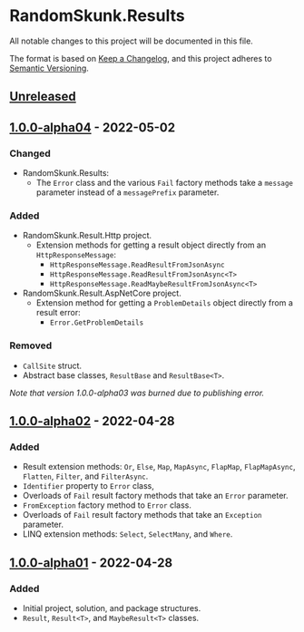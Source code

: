# RandomSkunk.Results

All notable changes to this project will be documented in this file.

The format is based on [Keep a Changelog],
and this project adheres to [Semantic Versioning].

## [Unreleased]

## [1.0.0-alpha04] - 2022-05-02

### Changed

- RandomSkunk.Results:
    - The `Error` class and the various `Fail` factory methods take a `message` parameter instead of a `messagePrefix` parameter.

### Added

- RandomSkunk.Result.Http project.
    - Extension methods for getting a result object directly from an `HttpResponseMessage`:
        - `HttpResponseMessage.ReadResultFromJsonAsync`
        - `HttpResponseMessage.ReadResultFromJsonAsync<T>`
        - `HttpResponseMessage.ReadMaybeResultFromJsonAsync<T>`
- RandomSkunk.Result.AspNetCore project.
    - Extension method for getting a `ProblemDetails` object directly from a result error:
        - `Error.GetProblemDetails`

### Removed

- `CallSite` struct.
- Abstract base classes, `ResultBase` and `ResultBase<T>`.

*Note that version 1.0.0-alpha03 was burned due to publishing error.*

## [1.0.0-alpha02] - 2022-04-28

### Added

- Result extension methods: `Or`, `Else`, `Map`, `MapAsync`, `FlapMap`, `FlapMapAsync`, `Flatten`, `Filter`, and `FilterAsync`.
- `Identifier` property to `Error` class,
- Overloads of `Fail` result factory methods that take an `Error` parameter.
- `FromException` factory method to `Error` class.
- Overloads of `Fail` result factory methods that take an `Exception` parameter.
- LINQ extension methods: `Select`, `SelectMany`, and `Where`.

## [1.0.0-alpha01] - 2022-04-28

### Added

- Initial project, solution, and package structures.
- `Result`, `Result<T>`, and `MaybeResult<T>` classes.

[Keep a Changelog]: https://keepachangelog.com/en/1.0.0/
[Semantic Versioning]: https://semver.org/spec/v2.0.0.html

[Unreleased]: https://github.com/bfriesen/RandomSkunk.Results/compare/v1.0.0-alpha04...HEAD
[1.0.0-alpha04]: https://github.com/bfriesen/RandomSkunk.Results/compare/v1.0.0-alpha02...v1.0.0-alpha04
[1.0.0-alpha02]: https://github.com/bfriesen/RandomSkunk.Results/compare/v1.0.0-alpha01...v1.0.0-alpha02
[1.0.0-alpha01]: https://github.com/bfriesen/RandomSkunk.Results/compare/v0.0.0...v1.0.0-alpha01
